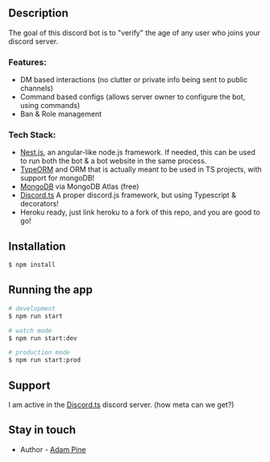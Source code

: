 ## Description
The goal of this discord bot is to "verify" the age of any user who joins your discord server.


### Features:
  - DM based interactions (no clutter or private info being sent to public channels)
  - Command based configs (allows server owner to configure the bot, using commands)
  - Ban & Role management


### Tech Stack:
  - [Nest.js](https://nestjs.com/), an angular-like node.js framework. If needed, this can be used to run both the bot & a bot website in the same process.
  - [TypeORM](https://typeorm.io/#/) and ORM that is actually meant to be used in TS projects, with support for mongoDB!
  - [MongoDB](https://www.mongodb.com/cloud/atlas) via MongoDB Atlas (free)
  - [Discord.ts](https://github.com/OwenCalvin/discord.ts) A proper discord.js framework, but using Typescript & decorators!
  - Heroku ready, just link heroku to a fork of this repo, and you are good to go!
## Installation

```bash
$ npm install
```

## Running the app

```bash
# development
$ npm run start

# watch mode
$ npm run start:dev

# production mode
$ npm run start:prod
```

## Support

I am active in the [Discord.ts](https://github.com/OwenCalvin/discord.ts) discord server. (how meta can we get?)

## Stay in touch

- Author - [Adam Pine](https://adampine.me)
